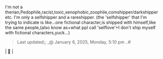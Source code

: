 I'm not a therian,Pedophile,racist,toxic,xenophobic,zoophile,comshipper/darkshipper etc. I'm only a selfshipper and a rareshipper. (the 'selfshipper' that I'm trying to indicate is like...one fictional character,is shipped with himself,like the same people,(also know as+what ppl call 'selflove'+I don't ship myself with fictional characters,yuck...)

>Last updated;; _@ January 6, 2025, Monday, 5:10 pm ..#

| 🧩 |